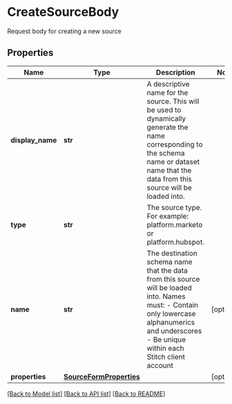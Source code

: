 # CreateSourceBody

Request body for creating a new source
## Properties
Name | Type | Description | Notes
------------ | ------------- | ------------- | -------------
**display_name** | **str** | A descriptive name for the source. This will be used to dynamically generate the name corresponding to the schema name or dataset name that the data from this source will be loaded into.  | 
**type** | **str** | The source type. For example: platform.marketo or platform.hubspot.  | 
**name** | **str** | The destination schema name that the data from this source will be loaded into. Names must: - Contain only lowercase alphanumerics and underscores - Be unique within each Stitch client account  | [optional] 
**properties** | [**SourceFormProperties**](SourceFormProperties.md) |  | [optional] 

[[Back to Model list]](../README.md#documentation-for-models) [[Back to API list]](../README.md#documentation-for-api-endpoints) [[Back to README]](../README.md)


